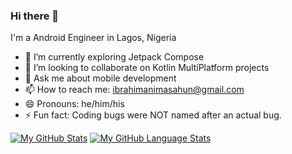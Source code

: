 ### Hi there 👋

I'm a Android Engineer in Lagos, Nigeria



- 🔭 I’m currently exploring Jetpack Compose
- 👯 I’m looking to collaborate on Kotlin MultiPlatform projects
- 💬 Ask me about mobile development
- 📫 How to reach me: ibrahimanimasahun@gmail.com
- 😄 Pronouns: he/him/his
- ⚡ Fun fact: Coding bugs were NOT named after an actual bug.

[![My GitHub Stats](https://github-readme-stats.vercel.app/api/?username=teewhydope&count_private=true&theme=default&showicons=true)]()
[![My GitHub Language Stats](https://github-readme-stats.vercel.app/api/top-langs/?username=teewhydope&langs_count=5&theme=default)]()


